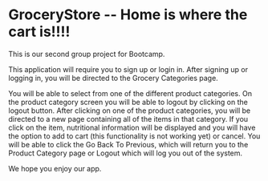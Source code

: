 # GroceryStore -- Home is where the cart is!!!!
This is our second group project for Bootcamp.

This application will require you to sign up or login in.  After signing up or logging in, you will be directed to the Grocery Categories page.  

You will be able to select from one of the different product categories.   On the product category screen you will be able to logout by clicking on the logout button.   After clicking on one of the product categories, you will be directed to a new page containing all of the items in that category.  If you click on the item, nutritional information will be displayed and you will have the option to add to cart (this functionality is not working yet) or cancel.  You will be able to click the Go Back To Previous, which will return you to the Product Category page or Logout which will log you out of the system.  

We hope you enjoy our app.  


